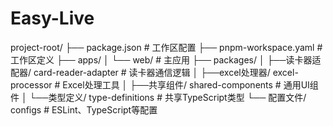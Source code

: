 # Easy-Live
project-root/
├── package.json          # 工作区配置
├── pnpm-workspace.yaml   # 工作区定义
├── apps/
│   └── web/              # 主应用
├── packages/
│   ├──读卡器适配器/ card-reader-adapter     # 读卡器通信逻辑
│   ├──excel处理器/  excel-processor      # Excel处理工具
│   ├──共享组件/     shared-components     # 通用UI组件
│   └──类型定义/    type-definitions      # 共享TypeScript类型
└── 配置文件/   configs          # ESLint、TypeScript等配置